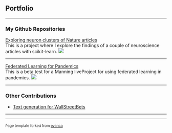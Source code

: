 ## Portfolio

---

### My Github Repositories 

[Exploring neuron clusters of Nature articles](https://github.com/RyokoNod/Clustering_Neurons)<br>
This is a project where I explore the findings of a couple of neuroscience articles with scikit-learn.
<img src="images/dummy_thumbnail.jpg?raw=true"/>

---
[Federated Learning for Pandemics](https://github.com/RyokoNod/federated-liveproject)<br>
This is a beta test for a Manning liveProject for using federated learning in pandemics.
<img src="images/dummy_thumbnail.jpg?raw=true"/>

---

### Other Contributions

- [Text generation for WallStreetBets](https://github.com/Usin2705/RetardBot)

---




---
<p style="font-size:11px">Page template forked from <a href="https://github.com/evanca/quick-portfolio">evanca</a></p>
<!-- Remove above link if you don't want to attibute -->
